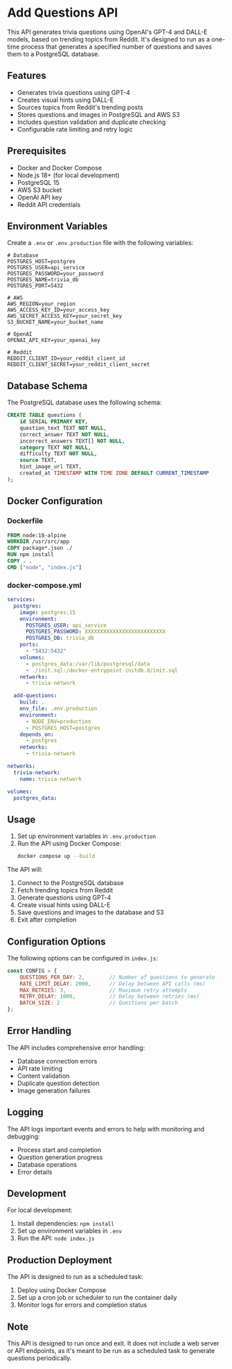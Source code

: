 # Add Questions API

This API generates trivia questions using OpenAI's GPT-4 and DALL-E models, based on trending topics from Reddit. It's designed to run as a one-time process that generates a specified number of questions and saves them to a PostgreSQL database.

## Features

- Generates trivia questions using GPT-4
- Creates visual hints using DALL-E
- Sources topics from Reddit's trending posts
- Stores questions and images in PostgreSQL and AWS S3
- Includes question validation and duplicate checking
- Configurable rate limiting and retry logic

## Prerequisites

- Docker and Docker Compose
- Node.js 18+ (for local development)
- PostgreSQL 15
- AWS S3 bucket
- OpenAI API key
- Reddit API credentials

## Environment Variables

Create a `.env` or `.env.production` file with the following variables:

```env
# Database
POSTGRES_HOST=postgres
POSTGRES_USER=api_service
POSTGRES_PASSWORD=your_password
POSTGRES_NAME=trivia_db
POSTGRES_PORT=5432

# AWS
AWS_REGION=your_region
AWS_ACCESS_KEY_ID=your_access_key
AWS_SECRET_ACCESS_KEY=your_secret_key
S3_BUCKET_NAME=your_bucket_name

# OpenAI
OPENAI_API_KEY=your_openai_key

# Reddit
REDDIT_CLIENT_ID=your_reddit_client_id
REDDIT_CLIENT_SECRET=your_reddit_client_secret
```

## Database Schema

The PostgreSQL database uses the following schema:

```sql
CREATE TABLE questions (
    id SERIAL PRIMARY KEY,
    question_text TEXT NOT NULL,
    correct_answer TEXT NOT NULL,
    incorrect_answers TEXT[] NOT NULL,
    category TEXT NOT NULL,
    difficulty TEXT NOT NULL,
    source TEXT,
    hint_image_url TEXT,
    created_at TIMESTAMP WITH TIME ZONE DEFAULT CURRENT_TIMESTAMP
);
```

## Docker Configuration

### Dockerfile
```dockerfile
FROM node:18-alpine
WORKDIR /usr/src/app
COPY package*.json ./
RUN npm install
COPY . .
CMD ["node", "index.js"]
```

### docker-compose.yml
```yaml
services:
  postgres:
    image: postgres:15
    environment:
      POSTGRES_USER: api_service
      POSTGRES_PASSWORD: XXXXXXXXXXXXXXXXXXXXXXXXXX
      POSTGRES_DB: trivia_db
    ports:
      - "5432:5432"
    volumes:
      - postgres_data:/var/lib/postgresql/data
      - ./init.sql:/docker-entrypoint-initdb.d/init.sql
    networks:
      - trivia-network

  add-questions:
    build: .
    env_file: .env.production
    environment:
      - NODE_ENV=production
      - POSTGRES_HOST=postgres
    depends_on:
      - postgres
    networks:
      - trivia-network

networks:
  trivia-network:
    name: trivia-network

volumes:
  postgres_data:
```

## Usage

1. Set up environment variables in `.env.production`
2. Run the API using Docker Compose:
   ```bash
   docker compose up --build
   ```

The API will:
1. Connect to the PostgreSQL database
2. Fetch trending topics from Reddit
3. Generate questions using GPT-4
4. Create visual hints using DALL-E
5. Save questions and images to the database and S3
6. Exit after completion

## Configuration Options

The following options can be configured in `index.js`:

```javascript
const CONFIG = {
    QUESTIONS_PER_DAY: 2,        // Number of questions to generate
    RATE_LIMIT_DELAY: 2000,      // Delay between API calls (ms)
    MAX_RETRIES: 3,              // Maximum retry attempts
    RETRY_DELAY: 1000,           // Delay between retries (ms)
    BATCH_SIZE: 2                // Questions per batch
};
```

## Error Handling

The API includes comprehensive error handling:
- Database connection errors
- API rate limiting
- Content validation
- Duplicate question detection
- Image generation failures

## Logging

The API logs important events and errors to help with monitoring and debugging:
- Process start and completion
- Question generation progress
- Database operations
- Error details

## Development

For local development:
1. Install dependencies: `npm install`
2. Set up environment variables in `.env`
3. Run the API: `node index.js`

## Production Deployment

The API is designed to run as a scheduled task:
1. Deploy using Docker Compose
2. Set up a cron job or scheduler to run the container daily
3. Monitor logs for errors and completion status

## Note

This API is designed to run once and exit. It does not include a web server or API endpoints, as it's meant to be run as a scheduled task to generate questions periodically.
